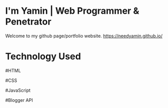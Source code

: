 # I'm Yamin | Web Programmer & Penetrator
Welcome to my github page/portfolio website.
https://needyamin.github.io/


# Technology Used
#HTML

#CSS

#JavaScript

#Blogger API
